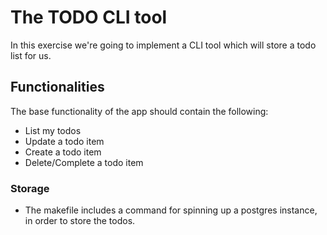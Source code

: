 # The TODO CLI tool

In this exercise we're going to implement a CLI tool which will store a todo list for us.

## Functionalities

The base functionality of the app should contain the following:

* List my todos
* Update a todo item
* Create a todo item
* Delete/Complete a todo item

### Storage

* The makefile includes a command for spinning up a postgres instance, in order to store the todos.

